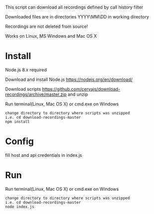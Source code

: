 This script can download all recordings defined by call history filter

Downloaded files are in directories YYYY\MM\DD in working directory

Recordings are not deleted from source!

Works on Linux, MS Windows and Mac OS X


# Install
Node.js 8.x required

Download and install Node.js https://nodejs.org/en/download/ 

Download scripts https://github.com/cervajs/download-recordings/archive/master.zip and unzip

Run terminal(Linux, Mac OS X) or cmd.exe on Windows

```shell
change directory to directory where scripts was unzipped
i.e. cd download-recordings-master
npm install
```

# Config  
fill host and api credentials in index.js


# Run
Run terminal(Linux, Mac OS X) or cmd.exe on Windows

```shell
change directory to directory where scripts was unzipped
i.e. cd download-recordings-master
node index.js
```
